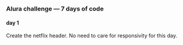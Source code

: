 ### Alura challenge — 7 days of code

#### day 1

Create the netflix header. No need to care for responsivity for this day.
